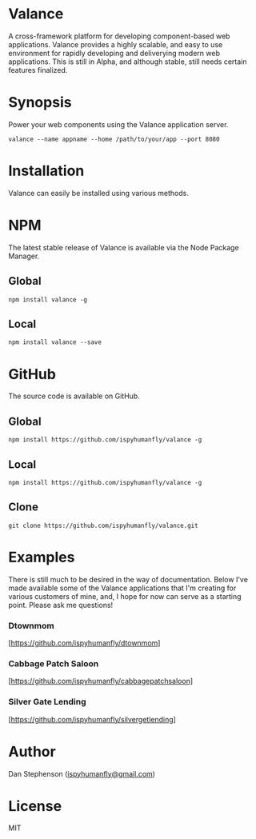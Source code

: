 # Valance
A cross-framework platform for developing component-based web applications. Valance provides a highly scalable, and easy to use environment for rapidly developing and deliverying modern web applications. This is still in Alpha, and although stable, still needs certain features finalized.

# Synopsis
Power your web components using the Valance application server.

    valance --name appname --home /path/to/your/app --port 8080

# Installation
Valance can easily be installed using various methods.

# NPM
The latest stable release of Valance is available via the Node Package Manager.

## Global
    npm install valance -g

## Local

    npm install valance --save

# GitHub
The source code is available on GitHub.

## Global
    npm install https://github.com/ispyhumanfly/valance -g

## Local
    npm install https://github.com/ispyhumanfly/valance -g

## Clone
    git clone https://github.com/ispyhumanfly/valance.git

# Examples
There is still much to be desired in the way of documentation. Below I've made available some of the Valance applications that I'm creating for various customers of mine, and, I hope for now can serve as a starting point. Please ask me questions!

### Dtownmom
[https://github.com/ispyhumanfly/dtownmom]

### Cabbage Patch Saloon
[https://github.com/ispyhumanfly/cabbagepatchsaloon]

### Silver Gate Lending
[https://github.com/ispyhumanfly/silvergetlending]

# Author
Dan Stephenson (ispyhumanfly@gmail.com)

# License
MIT
